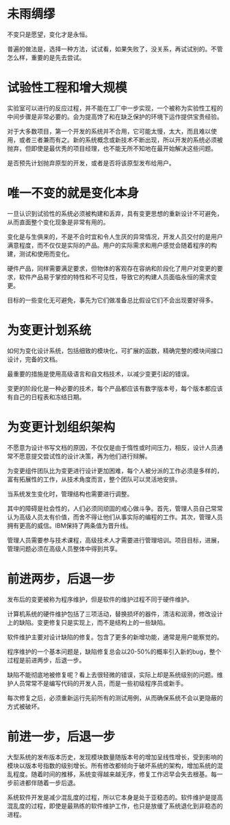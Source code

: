 # 未雨绸缪

不变只是愿望，变化才是永恒。

普遍的做法是，选择一种方法，试试看，如果失败了，没关系，再试试别的。不管怎么样，重要的是先去尝试。

# 试验性工程和增大规模

实验室可以进行的反应过程，并不能在工厂中一步实现，一个被称为实验性工程的中间步骤是非常必要的。会为提高馋了和在缺乏保护的环境下运作提供宝贵经验。

对于大多数项目，第一个开发的系统并不合用，它可能太慢，太大，而且难以使用，或者三者兼而有之。新的系统概念或新技术不断出现，所以开发的系统必须被抛弃，但即使是最优秀的项目经理，也不能无所不知地在最开始解决这些问题。

是否预先计划抛弃原型的开发，或者是否将该原型发布给用户。

# 唯一不变的就是变化本身

一旦认识到试验性的系统必须被构建和丢弃，具有变更思想的重新设计不可避免，从而直面整个变化现象是非常有用的。

变化是与生俱来的，不是不合时宜和令人生厌的异常情况，开发人员交付的是用户满意程度，而不仅仅是实际的产品。用户的实际需求和用户感觉会随着程序的构建，测试和使用而变化。

硬件产品，同样需要满足要求，但物体的客观存在容纳和阶段化了用户对变更的要求，软件产品易于掌控的特性和不可见性，导致它的构建人员面临永恒的需求变更。

目标的一些变化无可避免，事先为它们做准备总比假设它们不会出现要好得多。


# 为变更计划系统

如何为变化设计系统，包括细致的模块化，可扩展的函数，精确完整的模块间接口设计，完备的文档。

最重要的措施是使用高级语言和自文档技术，以减少变更引起的错误。

变更的阶段化是一种必要的技术，每个产品都应该有数字版本号，每个版本都应该有自己的日程表和冻结日期。

# 为变更计划组织架构

不愿意为设计书写文档的原因，不仅仅是由于惰性或时间压力，相反，设计人员通常不愿意提交尝试性的设计决策，再为他们进行辩解。

为变更组件团队比为变更进行设计更加困难，每个人被分派的工作必须是多样的，富有拓展性的工作，从技术角度而言，整个团队可以灵活地安排。

当系统发生变化时，管理结构也需要进行调整。

其中的障碍是社会性的，人们必须同顽固的戒心做斗争。首先，管理人员自己常常认为高级人员太有价值，而舍不得让他们从事实际的编程的工作。其次，管理人员拥有更高的威信。IBM保持了两条值为晋升线。

管理人员需要参与技术课程，高级技术人才需要进行管理培训。项目目标，进展，管理问题必须在高级人员整体中得到共享。

# 前进两步，后退一步

发布后的变更被称为程序维护，但是软件的维护过程不同于硬件维护。

计算机系统的硬件维护包括了三项活动，替换损坏的器件，清洁和润滑，修改设计上的缺陷。变更修复只是实现上，而不是结构上的一些缺陷。

软件维护主要对设计缺陷的修复。包含了更多的新增功能，通常是用户能察觉的。

程序维护的一个基本问题是，缺陷修复总会以20-50%的概率引入新的bug，整个过程是前进两步，后退一步。

缺陷不能彻底地被修复呢？看上去很轻微的错误，实际上却是系统级别的问题。维护人员常常不是编写代码的开发人员，而是一些初级程序员或新手。

每次修复之后，必须重新运行先前所有的测试用例，从而确保系统不会以更隐蔽的方式被破坏。

# 前进一步，后退一步

大型系统的发布版本历史，发现模块数量随版本号的增加呈线性增长，受到影响的模块以版本号指数的级别增长。所有修改都倾向于破坏系统的架构，增加系统的混乱程度。随着时间的推移，系统变得越来越无序，修复工作迟早会失去根基。每一步前进都伴随着一步后退。

系统软件开发是减少混乱度的过程，所以它本身是处于亚稳态的。软件维护是提高混乱度的过程，即使是最熟练的软件维护工作，也只是放缓了系统退化到非稳态的进程。



